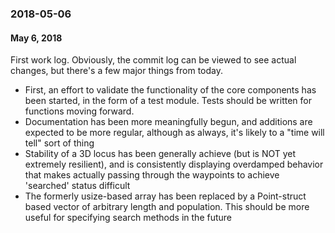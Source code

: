 ### 2018-05-06
#### May 6, 2018

First work log. Obviously, the commit log can be viewed to see actual changes,
but there's a few major things from today.
- First, an effort to validate the functionality of the core components has been
  started, in the form of a test module. Tests should be written for functions
  moving forward.
- Documentation has been more meaningfully begun, and additions are expected to
  be more regular, although as always, it's likely to a "time will tell" sort of
  thing
- Stability of a 3D locus has been generally achieve (but is NOT yet extremely
  resilient), and is consistently displaying overdamped behavior that makes
  actually passing through the waypoints to achieve 'searched' status difficult
- The formerly usize-based array has been replaced by a Point-struct based
  vector of arbitrary length and population. This should be more useful for
  specifying search methods in the future
